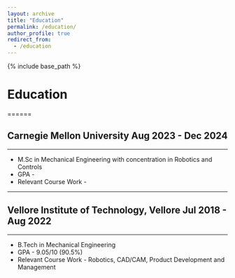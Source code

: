 ```yaml
---
layout: archive
title: "Education"
permalink: /education/
author_profile: true
redirect_from:
  - /education
---
```


{% include base_path %}

# Education
======
## Carnegie Mellon University                         Aug 2023 - Dec 2024
---
* M.Sc in Mechanical Engineering with concentration in Robotics and Controls
* GPA - 
* Relevant Course Work - 
---
## Vellore Institute of Technology, Vellore           Jul 2018 - Aug 2022
---
* B.Tech in Mechanical Engineering
* GPA - 9.05/10 (90.5%)
* Relevant Course Work - Robotics, CAD/CAM, Product Development and Management

